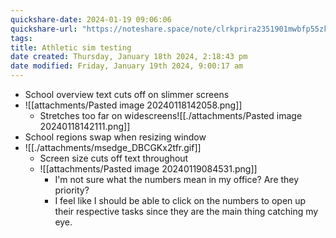 ```yaml
---
quickshare-date: 2024-01-19 09:06:06
quickshare-url: "https://noteshare.space/note/clrkprira2351901mwbfp55zkp#M0YQ7di4funLwNcPZ+FM4rFrQVyLrIfiCD1Y0UyRMIM"
tags: 
title: Athletic sim testing
date created: Thursday, January 18th 2024, 2:18:43 pm
date modified: Friday, January 19th 2024, 9:00:17 am
---
```

- School overview text cuts off on slimmer screens
- ![[attachments/Pasted image 20240118142058.png]]
	- Stretches too far on widescreens![[./attachments/Pasted image 20240118142111.png]]
- School regions swap when resizing window
- ![[./attachments/msedge_DBCGKx2tfr.gif]]
  - Screen size cuts off text throughout 
  - ![[attachments/Pasted image 20240119084531.png]]
    - I'm not sure what the numbers mean in my office? Are they priority?
    - I feel like I should be able to click on the numbers to open up their respective tasks since they are the main thing catching my eye. 
